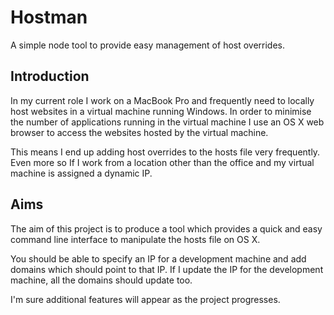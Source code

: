 # Hostman
A simple node tool to provide easy management of host overrides.

## Introduction
In my current role I work on a MacBook Pro and frequently need to locally host websites in a virtual machine running Windows. In order to minimise the number of applications running in the virtual machine I use an OS X web browser to access the websites hosted by the virtual machine.

This means I end up adding host overrides to the hosts file very frequently. Even more so If I work from a location other than the office and my virtual machine is assigned a dynamic IP.

## Aims
The aim of this project is to produce a tool which provides a quick and easy command line interface to manipulate the hosts file on OS X.

You should be able to specify an IP for a development machine and add domains which should point to that IP. If I update the IP for the development machine, all the domains should update too.

I'm sure additional features will appear as the project progresses.
